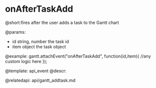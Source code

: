 onAfterTaskAdd
=============
@short:fires after the user adds a task to the Gantt chart
	

@params:
- id	string, number	the task id
- item	object	the task object 

@example:
gantt.attachEvent("onAfterTaskAdd", function(id,item){
    //any custom logic here
});

@template:	api_event
@descr:

@relatedapi:
	api/gantt_addtask.md
